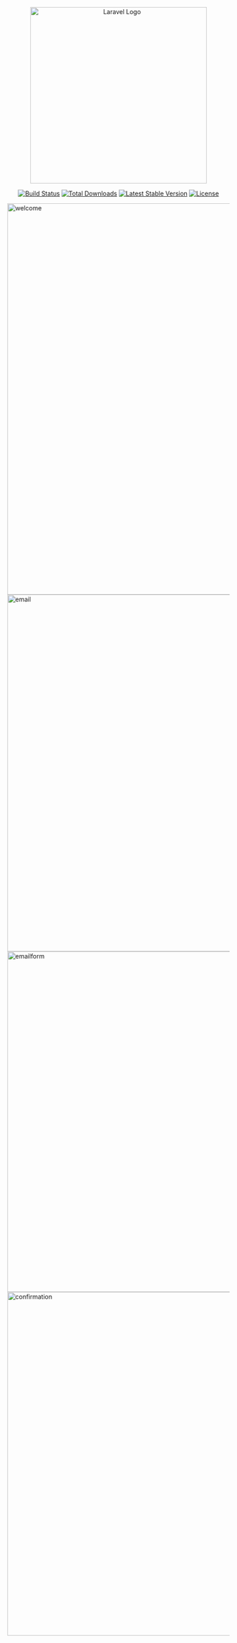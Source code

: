 <p align="center"><a href="https://laravel.com" target="_blank"><img src="https://raw.githubusercontent.com/laravel/art/master/logo-lockup/5%20SVG/2%20CMYK/1%20Full%20Color/laravel-logolockup-cmyk-red.svg" width="400" alt="Laravel Logo"></a></p>

<p align="center">
<a href="https://github.com/laravel/framework/actions"><img src="https://github.com/laravel/framework/workflows/tests/badge.svg" alt="Build Status"></a>
<a href="https://packagist.org/packages/laravel/framework"><img src="https://img.shields.io/packagist/dt/laravel/framework" alt="Total Downloads"></a>
<a href="https://packagist.org/packages/laravel/framework"><img src="https://img.shields.io/packagist/v/laravel/framework" alt="Latest Stable Version"></a>
<a href="https://packagist.org/packages/laravel/framework"><img src="https://img.shields.io/packagist/l/laravel/framework" alt="License"></a>
</p>


<img width="887" alt="welcome" src="https://github.com/user-attachments/assets/06ac5285-9e38-44a4-9910-cd989c541bb6">

<img width="809" alt="email" src="https://github.com/user-attachments/assets/794d8d71-5864-43a3-86c6-497016d1c85b">

<img width="772" alt="emailform" src="https://github.com/user-attachments/assets/31a7767c-e353-4f7a-97f6-d344a6e42208">

<img width="779" alt="confirmation" src="https://github.com/user-attachments/assets/e29fe9ef-03e8-48df-ad37-af50d5f38098">
